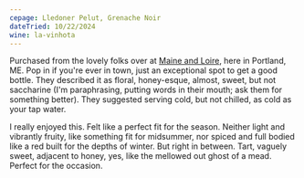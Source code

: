 ```yaml
---
cepage: Lledoner Pelut, Grenache Noir
dateTried: 10/22/2024
wine: la-vinhota
---
```


Purchased from the lovely folks over at <a href="https://www.maineandloire.com" target="_blank">Maine and Loire</a>, here in Portland, ME.
Pop in if you're ever in town, just an exceptional spot to get a good bottle. They described it as floral, honey-esque, almost, sweet,
but not saccharine (I'm paraphrasing, putting words in their mouth; ask them for something better). They suggested serving cold, but not chilled,
as cold as your tap water.

I really enjoyed this. Felt like a perfect fit for the season. Neither light and vibrantly fruity, like something fit for midsummer,
nor spiced and full bodied like a red built for the depths of winter. But right in between. Tart, vaguely sweet,
adjacent to honey, yes, like the mellowed out ghost of a mead. Perfect for the occasion.
